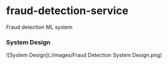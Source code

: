 # fraud-detection-service

Fraud detection ML system

### System Design

![System Design](./images/Fraud Detection System Design.png)
